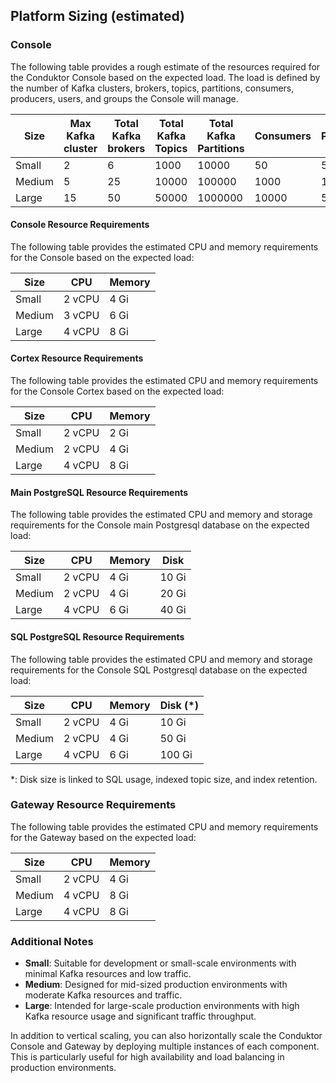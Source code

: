 ## Platform Sizing (estimated)

### Console
The following table provides a rough estimate of the resources required for the Conduktor Console based on the expected load. 
The load is defined by the number of Kafka clusters, brokers, topics, partitions, consumers, producers, users, and groups the Console will manage.

| Size   | Max Kafka cluster | Total Kafka brokers | Total Kafka Topics | Total Kafka Partitions | Consumers | Producer | Conduktor users | Conduktor groups |
|--------|-------------------|---------------------|--------------------|------------------------|-----------|----------|-----------------|------------------|
| Small  | 2                 | 6                   | 1000               | 10000                  | 50        | 50       | 100             | 20               |
| Medium | 5                 | 25                  | 10000              | 100000                 | 1000      | 1000     | 300             | 100              |
| Large  | 15                | 50                  | 50000              | 1000000                | 10000     | 50000    | 1000            | 1000             |


#### Console Resource Requirements
The following table provides the estimated CPU and memory requirements for the Console based on the expected load:

| Size   | CPU    | Memory |
|--------|--------|--------|
| Small  | 2 vCPU | 4 Gi   |
| Medium | 3 vCPU | 6 Gi   |
| Large  | 4 vCPU | 8 Gi   |

#### Cortex Resource Requirements
The following table provides the estimated CPU and memory requirements for the Console Cortex based on the expected load:

| Size   | CPU      | Memory |
|--------|----------|--------|
| Small  | 2 vCPU   | 2 Gi   |
| Medium | 2 vCPU   | 4 Gi   |
| Large  | 4 vCPU   | 8 Gi   |

#### Main PostgreSQL Resource Requirements
The following table provides the estimated CPU and memory and storage requirements for the Console main Postgresql database on the expected load:

| Size   | CPU     | Memory  | Disk    |
|--------|---------|---------|---------|
| Small  | 2 vCPU  | 4 Gi    | 10 Gi   |
| Medium | 2 vCPU  | 4 Gi    | 20 Gi   |
| Large  | 4 vCPU  | 6 Gi    | 40 Gi   |

#### SQL PostgreSQL Resource Requirements
The following table provides the estimated CPU and memory and storage requirements for the Console SQL Postgresql database on the expected load:

| Size   | CPU    | Memory | Disk (*) |
|--------|--------|--------|----------|
| Small  | 2 vCPU | 4 Gi   | 10 Gi    |
| Medium | 2 vCPU | 4 Gi   | 50 Gi    |
| Large  | 4 vCPU | 6 Gi   | 100 Gi   |

*: Disk size is linked to SQL usage, indexed topic size, and index retention.

### Gateway Resource Requirements
The following table provides the estimated CPU and memory requirements for the Gateway based on the expected load:

| Size   | CPU    | Memory |
|--------|--------|--------|
| Small  | 2 vCPU | 4 Gi   |
| Medium | 4 vCPU | 8 Gi   |
| Large  | 4 vCPU | 8 Gi   |

### Additional Notes
- **Small**: Suitable for development or small-scale environments with minimal Kafka resources and low traffic.
- **Medium**: Designed for mid-sized production environments with moderate Kafka resources and traffic.
- **Large**: Intended for large-scale production environments with high Kafka resource usage and significant traffic throughput.

In addition to vertical scaling, you can also horizontally scale the Conduktor Console and Gateway by deploying multiple instances of each component. This is particularly useful for high availability and load balancing in production environments.